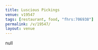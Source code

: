 ```yaml
---
title: Luscious Pickings
venue: v19547
tags: [restaurant, food, "fhrs:706938"]
permalink: /v/19547/
layout: venue
---
```

null